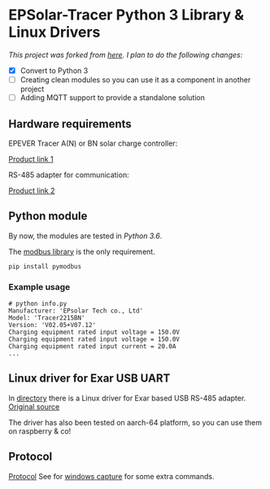 # EPSolar-Tracer Python 3 Library & Linux Drivers

*This project was forked from [here](https://github.com/kasbert/epsolar-tracer). I plan to do the following changes:*

- [x] Convert to Python 3
- [ ] Creating clean modules so you can use it as a component in another project
- [ ] Adding MQTT support to provide a standalone solution

## Hardware requirements

EPEVER Tracer A(N) or BN solar charge controller:

[Product link 1](https://solarv.de/product-category/laderegeler/mppt/)

RS-485 adapter for communication:

[Product link 2](https://solarv.de/product/epever-laderegeler-kabel/)

## Python module

By now, the modules are tested in *Python 3.6*.

The [modbus library](https://github.com/bashwork/pymodbus) is the only requirement.
```
pip install pymodbus
```

### Example usage
```
# python info.py
Manufacturer: 'EPsolar Tech co., Ltd'
Model: 'Tracer2215BN'
Version: 'V02.05+V07.12'
Charging equipment rated input voltage = 150.0V
Charging equipment rated input voltage = 150.0V
Charging equipment rated input current = 20.0A
...
```

## Linux driver for Exar USB UART

In [directory](xr_usb_serial_common-1a) there is a Linux driver for Exar based USB RS-485 adapter.
[Original source](https://www.exar.com/common/content/default.aspx?id=10296)

The driver has also been tested on aarch-64 platform, so you can use them on raspberry & co!

## Protocol

[Protocol](http://www.solar-elektro.cz/data/dokumenty/1733_modbus_protocol.pdf)
See for [windows capture](archive/epsolar.txt) for some extra commands.
